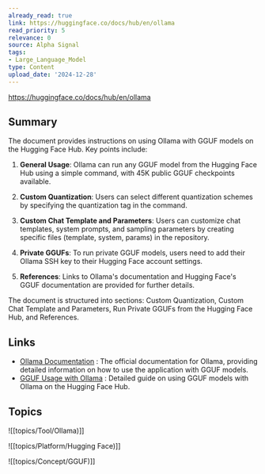 ```yaml
---
already_read: true
link: https://huggingface.co/docs/hub/en/ollama
read_priority: 5
relevance: 0
source: Alpha Signal
tags:
- Large_Language_Model
type: Content
upload_date: '2024-12-28'
---
```


https://huggingface.co/docs/hub/en/ollama
## Summary

The document provides instructions on using Ollama with GGUF models on the Hugging Face Hub. Key points include:

1. **General Usage**: Ollama can run any GGUF model from the Hugging Face Hub using a simple command, with 45K public GGUF checkpoints available.

2. **Custom Quantization**: Users can select different quantization schemes by specifying the quantization tag in the command.

3. **Custom Chat Template and Parameters**: Users can customize chat templates, system prompts, and sampling parameters by creating specific files (template, system, params) in the repository.

4. **Private GGUFs**: To run private GGUF models, users need to add their Ollama SSH key to their Hugging Face account settings.

5. **References**: Links to Ollama's documentation and Hugging Face's GGUF documentation are provided for further details.

The document is structured into sections: Custom Quantization, Custom Chat Template and Parameters, Run Private GGUFs from the Hugging Face Hub, and References.
## Links

- [Ollama Documentation](https://github.com/ollama/ollama/blob/main/docs/README.md) : The official documentation for Ollama, providing detailed information on how to use the application with GGUF models.
- [GGUF Usage with Ollama](https://huggingface.co/docs/hub/en/gguf) : Detailed guide on using GGUF models with Ollama on the Hugging Face Hub.

## Topics

![[topics/Tool/Ollama)]]

![[topics/Platform/Hugging Face)]]

![[topics/Concept/GGUF)]]